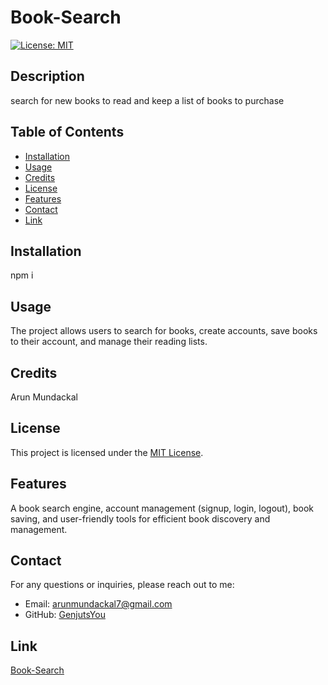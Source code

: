 # Book-Search

[![License: MIT](https://img.shields.io/badge/License-MIT-yellow.svg)](https://opensource.org/licenses/MIT)

## Description

search for new books to read and keep a list of books to purchase

## Table of Contents

- [Installation](#installation)
- [Usage](#usage)
- [Credits](#credits)
- [License](#license)
- [Features](#features)
- [Contact](#contact)
- [Link](#link)

## Installation

npm i

## Usage

The project allows users to search for books, create accounts, save books to their account, and manage their reading lists.

## Credits

Arun Mundackal

## License

This project is licensed under the [MIT License](https://opensource.org/licenses/MIT).

## Features

A book search engine, account management (signup, login, logout), book saving, and user-friendly tools for efficient book discovery and management.

## Contact
For any questions or inquiries, please reach out to me:
- Email: arunmundackal7@gmail.com
- GitHub: [GenjutsYou](https://github.com/GenjutsYou)

## Link

[Book-Search](https://github.com/GenjutsYou/Book-Search)
